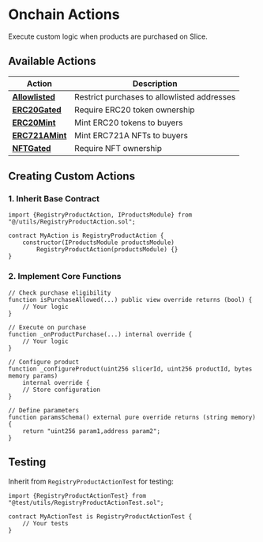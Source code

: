 # Onchain Actions

Execute custom logic when products are purchased on Slice.

## Available Actions

| Action | Description |
|--------|-------------|
| **[Allowlisted](./Allowlisted/)** | Restrict purchases to allowlisted addresses |
| **[ERC20Gated](./ERC20Gated/)** | Require ERC20 token ownership |
| **[ERC20Mint](./ERC20Mint/)** | Mint ERC20 tokens to buyers |
| **[ERC721AMint](./ERC721AMint/)** | Mint ERC721A NFTs to buyers |
| **[NFTGated](./NFTGated/)** | Require NFT ownership |

## Creating Custom Actions

### 1. Inherit Base Contract

```solidity
import {RegistryProductAction, IProductsModule} from "@/utils/RegistryProductAction.sol";

contract MyAction is RegistryProductAction {
    constructor(IProductsModule productsModule) 
        RegistryProductAction(productsModule) {}
}
```

### 2. Implement Core Functions

```solidity
// Check purchase eligibility
function isPurchaseAllowed(...) public view override returns (bool) {
    // Your logic
}

// Execute on purchase
function _onProductPurchase(...) internal override {
    // Your logic
}

// Configure product
function _configureProduct(uint256 slicerId, uint256 productId, bytes memory params) 
    internal override {
    // Store configuration
}

// Define parameters
function paramsSchema() external pure override returns (string memory) {
    return "uint256 param1,address param2";
}
```

## Testing

Inherit from `RegistryProductActionTest` for testing:

```solidity
import {RegistryProductActionTest} from "@test/utils/RegistryProductActionTest.sol";

contract MyActionTest is RegistryProductActionTest {
    // Your tests
}
```